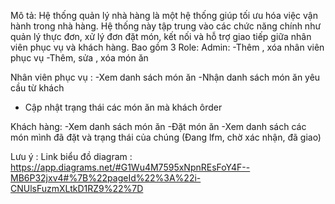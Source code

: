 Mô tả:
Hệ thống quản lý nhà hàng là một hệ thống giúp tối ưu hóa việc vận hành trong nhà hàng. Hệ thống này tập trung vào các chức năng chính như quản lý thực đơn, xử lý đơn đặt món, kết nối và hỗ trợ giao tiếp giữa nhân viên phục vụ và khách hàng.
Bao gồm 3 Role:
Admin:
-Thêm , xóa nhân viên phục vụ
-Thêm, sửa , xóa món ăn 

Nhân viên phục vụ :
-Xem danh sách món ăn
-Nhận danh sách món ăn yêu cầu từ khách
- Cập nhật trạng thái các món ăn mà khách ôrder

Khách hàng:
-Xem danh sách món ăn
-Đặt món ăn
-Xem danh sách các món mình đã đặt và trạng thái của chúng (Đang lfm, chờ xác nhận, đã giao)

Lưu ý : Link biểu đồ diagram : https://app.diagrams.net/#G1Wu4M7595xNpnREsFoY4F--MB6P32jxv4#%7B%22pageId%22%3A%22i-CNUlsFuzmXLtkD1RZ9%22%7D
